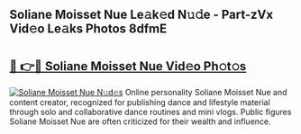 ## Soliane Moisset Nue Le𝚊k𝚎d N𝚞𝚍e - Part-zVx Vid𝚎o Le𝚊ks Photos 8dfmE

# <h2><a href="http://fb9uic.evod.top/?m=Soliane+Moisset+Nue">🔗 👉🔴 Soliane Moisset Nue Vid𝚎o Ph𝚘t𝚘s</a></h2>

[![Soliane Moisset Nue N𝚞d𝚎s](https://i.imgur.com/8V9OHl7.gif)](http://fb9uic.evod.top/?m=Soliane+Moisset+Nue)
Online personality Soliane Moisset Nue and content creator, recognized for publishing dance and lifestyle material through solo and collaborative dance routines and mini vlogs. Public figures Soliane Moisset Nue are often criticized for their wealth and influence. 
